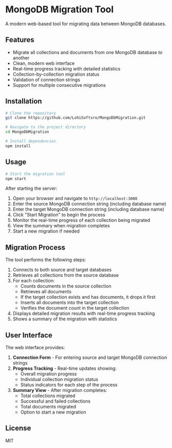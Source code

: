 # MongoDB Migration Tool

A modern web-based tool for migrating data between MongoDB databases.

## Features

- Migrate all collections and documents from one MongoDB database to another
- Clean, modern web interface
- Real-time progress tracking with detailed statistics
- Collection-by-collection migration status
- Validation of connection strings
- Support for multiple consecutive migrations

## Installation

```bash
# Clone the repository
git clone https://github.com/LohiSoftsro/MongoDbMigration.git

# Navigate to the project directory
cd MongoDbMigration

# Install dependencies
npm install
```

## Usage

```bash
# Start the migration tool
npm start
```

After starting the server:

1. Open your browser and navigate to `http://localhost:3000`
2. Enter the source MongoDB connection string (including database name)
3. Enter the target MongoDB connection string (including database name)
4. Click "Start Migration" to begin the process
5. Monitor the real-time progress of each collection being migrated
6. View the summary when migration completes
7. Start a new migration if needed

## Migration Process

The tool performs the following steps:

1. Connects to both source and target databases
2. Retrieves all collections from the source database
3. For each collection:
   - Counts documents in the source collection
   - Retrieves all documents
   - If the target collection exists and has documents, it drops it first
   - Inserts all documents into the target collection
   - Verifies the document count in the target collection
4. Displays detailed migration results with real-time progress tracking
5. Shows a summary of the migration with statistics

## User Interface

The web interface provides:

1. **Connection Form** - For entering source and target MongoDB connection strings
2. **Progress Tracking** - Real-time updates showing:
   - Overall migration progress
   - Individual collection migration status
   - Status indicators for each step of the process
3. **Summary View** - After migration completes:
   - Total collections migrated
   - Successful and failed collections
   - Total documents migrated
   - Option to start a new migration

## License

MIT
